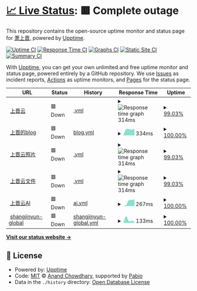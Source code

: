 # [📈 Live Status](https://demo.upptime.js.org): <!--live status--> **🟥 Complete outage**

This repository contains the open-source uptime monitor and status page for [萧上晋](https://software.shangjinyun.cn/), powered by [Upptime](https://github.com/upptime/upptime).

[![Uptime CI](https://github.com/Shangjin-Xiao/shangjinyun-state/workflows/Uptime%20CI/badge.svg)](https://github.com/Shangjin-Xiao/shangjinyun-state/actions?query=workflow%3A%22Uptime+CI%22)
[![Response Time CI](https://github.com/Shangjin-Xiao/shangjinyun-state/workflows/Response%20Time%20CI/badge.svg)](https://github.com/Shangjin-Xiao/shangjinyun-state/actions?query=workflow%3A%22Response+Time+CI%22)
[![Graphs CI](https://github.com/Shangjin-Xiao/shangjinyun-state/workflows/Graphs%20CI/badge.svg)](https://github.com/Shangjin-Xiao/shangjinyun-state/actions?query=workflow%3A%22Graphs+CI%22)
[![Static Site CI](https://github.com/Shangjin-Xiao/shangjinyun-state/workflows/Static%20Site%20CI/badge.svg)](https://github.com/Shangjin-Xiao/shangjinyun-state/actions?query=workflow%3A%22Static+Site+CI%22)
[![Summary CI](https://github.com/Shangjin-Xiao/shangjinyun-state/workflows/Summary%20CI/badge.svg)](https://github.com/Shangjin-Xiao/shangjinyun-state/actions?query=workflow%3A%22Summary+CI%22)

With [Upptime](https://upptime.js.org), you can get your own unlimited and free uptime monitor and status page, powered entirely by a GitHub repository. We use [Issues](https://github.com/Shangjin-Xiao/shangjinyun-state/issues) as incident reports, [Actions](https://github.com/Shangjin-Xiao/shangjinyun-state/actions) as uptime monitors, and [Pages](https://demo.upptime.js.org) for the status page.

<!--start: status pages-->
<!-- This summary is generated by Upptime (https://github.com/upptime/upptime) -->
<!-- Do not edit this manually, your changes will be overwritten -->
<!-- prettier-ignore -->
| URL | Status | History | Response Time | Uptime |
| --- | ------ | ------- | ------------- | ------ |
| <img alt="" src="https://icons.duckduckgo.com/ip3/www.shangjinyun.cn.ico" height="13"> [上晋云](https://www.shangjinyun.cn) | 🟥 Down | [.yml](https://github.com/Shangjin-Xiao/shangjinyun-state/commits/HEAD/history/.yml) | <details><summary><img alt="Response time graph" src="./graphs//response-time-week.png" height="20"> 314ms</summary><br><a href="https://state.shangjinyun.cn/history/"><img alt="Response time 314" src="https://img.shields.io/endpoint?url=https%3A%2F%2Fraw.githubusercontent.com%2FShangjin-Xiao%2Fshangjinyun-state%2FHEAD%2Fapi%2F%2Fresponse-time.json"></a><br><a href="https://state.shangjinyun.cn/history/"><img alt="24-hour response time 322" src="https://img.shields.io/endpoint?url=https%3A%2F%2Fraw.githubusercontent.com%2FShangjin-Xiao%2Fshangjinyun-state%2FHEAD%2Fapi%2F%2Fresponse-time-day.json"></a><br><a href="https://state.shangjinyun.cn/history/"><img alt="7-day response time 314" src="https://img.shields.io/endpoint?url=https%3A%2F%2Fraw.githubusercontent.com%2FShangjin-Xiao%2Fshangjinyun-state%2FHEAD%2Fapi%2F%2Fresponse-time-week.json"></a><br><a href="https://state.shangjinyun.cn/history/"><img alt="30-day response time 314" src="https://img.shields.io/endpoint?url=https%3A%2F%2Fraw.githubusercontent.com%2FShangjin-Xiao%2Fshangjinyun-state%2FHEAD%2Fapi%2F%2Fresponse-time-month.json"></a><br><a href="https://state.shangjinyun.cn/history/"><img alt="1-year response time 314" src="https://img.shields.io/endpoint?url=https%3A%2F%2Fraw.githubusercontent.com%2FShangjin-Xiao%2Fshangjinyun-state%2FHEAD%2Fapi%2F%2Fresponse-time-year.json"></a></details> | <details><summary><a href="https://state.shangjinyun.cn/history/">99.03%</a></summary><a href="https://state.shangjinyun.cn/history/"><img alt="All-time uptime 99.03%" src="https://img.shields.io/endpoint?url=https%3A%2F%2Fraw.githubusercontent.com%2FShangjin-Xiao%2Fshangjinyun-state%2FHEAD%2Fapi%2F%2Fuptime.json"></a><br><a href="https://state.shangjinyun.cn/history/"><img alt="24-hour uptime 100.00%" src="https://img.shields.io/endpoint?url=https%3A%2F%2Fraw.githubusercontent.com%2FShangjin-Xiao%2Fshangjinyun-state%2FHEAD%2Fapi%2F%2Fuptime-day.json"></a><br><a href="https://state.shangjinyun.cn/history/"><img alt="7-day uptime 99.03%" src="https://img.shields.io/endpoint?url=https%3A%2F%2Fraw.githubusercontent.com%2FShangjin-Xiao%2Fshangjinyun-state%2FHEAD%2Fapi%2F%2Fuptime-week.json"></a><br><a href="https://state.shangjinyun.cn/history/"><img alt="30-day uptime 99.03%" src="https://img.shields.io/endpoint?url=https%3A%2F%2Fraw.githubusercontent.com%2FShangjin-Xiao%2Fshangjinyun-state%2FHEAD%2Fapi%2F%2Fuptime-month.json"></a><br><a href="https://state.shangjinyun.cn/history/"><img alt="1-year uptime 99.03%" src="https://img.shields.io/endpoint?url=https%3A%2F%2Fraw.githubusercontent.com%2FShangjin-Xiao%2Fshangjinyun-state%2FHEAD%2Fapi%2F%2Fuptime-year.json"></a></details>
| <img alt="" src="https://icons.duckduckgo.com/ip3/blog.shangjinyun.cn.ico" height="13"> [上晋的blog](https://blog.shangjinyun.cn) | 🟥 Down | [blog.yml](https://github.com/Shangjin-Xiao/shangjinyun-state/commits/HEAD/history/blog.yml) | <details><summary><img alt="Response time graph" src="./graphs/blog/response-time-week.png" height="20"> 334ms</summary><br><a href="https://state.shangjinyun.cn/history/blog"><img alt="Response time 334" src="https://img.shields.io/endpoint?url=https%3A%2F%2Fraw.githubusercontent.com%2FShangjin-Xiao%2Fshangjinyun-state%2FHEAD%2Fapi%2Fblog%2Fresponse-time.json"></a><br><a href="https://state.shangjinyun.cn/history/blog"><img alt="24-hour response time 0" src="https://img.shields.io/endpoint?url=https%3A%2F%2Fraw.githubusercontent.com%2FShangjin-Xiao%2Fshangjinyun-state%2FHEAD%2Fapi%2Fblog%2Fresponse-time-day.json"></a><br><a href="https://state.shangjinyun.cn/history/blog"><img alt="7-day response time 334" src="https://img.shields.io/endpoint?url=https%3A%2F%2Fraw.githubusercontent.com%2FShangjin-Xiao%2Fshangjinyun-state%2FHEAD%2Fapi%2Fblog%2Fresponse-time-week.json"></a><br><a href="https://state.shangjinyun.cn/history/blog"><img alt="30-day response time 334" src="https://img.shields.io/endpoint?url=https%3A%2F%2Fraw.githubusercontent.com%2FShangjin-Xiao%2Fshangjinyun-state%2FHEAD%2Fapi%2Fblog%2Fresponse-time-month.json"></a><br><a href="https://state.shangjinyun.cn/history/blog"><img alt="1-year response time 334" src="https://img.shields.io/endpoint?url=https%3A%2F%2Fraw.githubusercontent.com%2FShangjin-Xiao%2Fshangjinyun-state%2FHEAD%2Fapi%2Fblog%2Fresponse-time-year.json"></a></details> | <details><summary><a href="https://state.shangjinyun.cn/history/blog">100.00%</a></summary><a href="https://state.shangjinyun.cn/history/blog"><img alt="All-time uptime 100.00%" src="https://img.shields.io/endpoint?url=https%3A%2F%2Fraw.githubusercontent.com%2FShangjin-Xiao%2Fshangjinyun-state%2FHEAD%2Fapi%2Fblog%2Fuptime.json"></a><br><a href="https://state.shangjinyun.cn/history/blog"><img alt="24-hour uptime 100.00%" src="https://img.shields.io/endpoint?url=https%3A%2F%2Fraw.githubusercontent.com%2FShangjin-Xiao%2Fshangjinyun-state%2FHEAD%2Fapi%2Fblog%2Fuptime-day.json"></a><br><a href="https://state.shangjinyun.cn/history/blog"><img alt="7-day uptime 100.00%" src="https://img.shields.io/endpoint?url=https%3A%2F%2Fraw.githubusercontent.com%2FShangjin-Xiao%2Fshangjinyun-state%2FHEAD%2Fapi%2Fblog%2Fuptime-week.json"></a><br><a href="https://state.shangjinyun.cn/history/blog"><img alt="30-day uptime 100.00%" src="https://img.shields.io/endpoint?url=https%3A%2F%2Fraw.githubusercontent.com%2FShangjin-Xiao%2Fshangjinyun-state%2FHEAD%2Fapi%2Fblog%2Fuptime-month.json"></a><br><a href="https://state.shangjinyun.cn/history/blog"><img alt="1-year uptime 100.00%" src="https://img.shields.io/endpoint?url=https%3A%2F%2Fraw.githubusercontent.com%2FShangjin-Xiao%2Fshangjinyun-state%2FHEAD%2Fapi%2Fblog%2Fuptime-year.json"></a></details>
| <img alt="" src="https://icons.duckduckgo.com/ip3/photo.shangjinyun.cn.ico" height="13"> [上晋云照片](https://photo.shangjinyun.cn) | 🟥 Down | [.yml](https://github.com/Shangjin-Xiao/shangjinyun-state/commits/HEAD/history/.yml) | <details><summary><img alt="Response time graph" src="./graphs//response-time-week.png" height="20"> 314ms</summary><br><a href="https://state.shangjinyun.cn/history/"><img alt="Response time 314" src="https://img.shields.io/endpoint?url=https%3A%2F%2Fraw.githubusercontent.com%2FShangjin-Xiao%2Fshangjinyun-state%2FHEAD%2Fapi%2F%2Fresponse-time.json"></a><br><a href="https://state.shangjinyun.cn/history/"><img alt="24-hour response time 322" src="https://img.shields.io/endpoint?url=https%3A%2F%2Fraw.githubusercontent.com%2FShangjin-Xiao%2Fshangjinyun-state%2FHEAD%2Fapi%2F%2Fresponse-time-day.json"></a><br><a href="https://state.shangjinyun.cn/history/"><img alt="7-day response time 314" src="https://img.shields.io/endpoint?url=https%3A%2F%2Fraw.githubusercontent.com%2FShangjin-Xiao%2Fshangjinyun-state%2FHEAD%2Fapi%2F%2Fresponse-time-week.json"></a><br><a href="https://state.shangjinyun.cn/history/"><img alt="30-day response time 314" src="https://img.shields.io/endpoint?url=https%3A%2F%2Fraw.githubusercontent.com%2FShangjin-Xiao%2Fshangjinyun-state%2FHEAD%2Fapi%2F%2Fresponse-time-month.json"></a><br><a href="https://state.shangjinyun.cn/history/"><img alt="1-year response time 314" src="https://img.shields.io/endpoint?url=https%3A%2F%2Fraw.githubusercontent.com%2FShangjin-Xiao%2Fshangjinyun-state%2FHEAD%2Fapi%2F%2Fresponse-time-year.json"></a></details> | <details><summary><a href="https://state.shangjinyun.cn/history/">99.03%</a></summary><a href="https://state.shangjinyun.cn/history/"><img alt="All-time uptime 99.03%" src="https://img.shields.io/endpoint?url=https%3A%2F%2Fraw.githubusercontent.com%2FShangjin-Xiao%2Fshangjinyun-state%2FHEAD%2Fapi%2F%2Fuptime.json"></a><br><a href="https://state.shangjinyun.cn/history/"><img alt="24-hour uptime 100.00%" src="https://img.shields.io/endpoint?url=https%3A%2F%2Fraw.githubusercontent.com%2FShangjin-Xiao%2Fshangjinyun-state%2FHEAD%2Fapi%2F%2Fuptime-day.json"></a><br><a href="https://state.shangjinyun.cn/history/"><img alt="7-day uptime 99.03%" src="https://img.shields.io/endpoint?url=https%3A%2F%2Fraw.githubusercontent.com%2FShangjin-Xiao%2Fshangjinyun-state%2FHEAD%2Fapi%2F%2Fuptime-week.json"></a><br><a href="https://state.shangjinyun.cn/history/"><img alt="30-day uptime 99.03%" src="https://img.shields.io/endpoint?url=https%3A%2F%2Fraw.githubusercontent.com%2FShangjin-Xiao%2Fshangjinyun-state%2FHEAD%2Fapi%2F%2Fuptime-month.json"></a><br><a href="https://state.shangjinyun.cn/history/"><img alt="1-year uptime 99.03%" src="https://img.shields.io/endpoint?url=https%3A%2F%2Fraw.githubusercontent.com%2FShangjin-Xiao%2Fshangjinyun-state%2FHEAD%2Fapi%2F%2Fuptime-year.json"></a></details>
| <img alt="" src="https://icons.duckduckgo.com/ip3/hub.shangjinyun.cn.ico" height="13"> [上晋云文件](https://hub.shangjinyun.cn) | 🟥 Down | [.yml](https://github.com/Shangjin-Xiao/shangjinyun-state/commits/HEAD/history/.yml) | <details><summary><img alt="Response time graph" src="./graphs//response-time-week.png" height="20"> 314ms</summary><br><a href="https://state.shangjinyun.cn/history/"><img alt="Response time 314" src="https://img.shields.io/endpoint?url=https%3A%2F%2Fraw.githubusercontent.com%2FShangjin-Xiao%2Fshangjinyun-state%2FHEAD%2Fapi%2F%2Fresponse-time.json"></a><br><a href="https://state.shangjinyun.cn/history/"><img alt="24-hour response time 322" src="https://img.shields.io/endpoint?url=https%3A%2F%2Fraw.githubusercontent.com%2FShangjin-Xiao%2Fshangjinyun-state%2FHEAD%2Fapi%2F%2Fresponse-time-day.json"></a><br><a href="https://state.shangjinyun.cn/history/"><img alt="7-day response time 314" src="https://img.shields.io/endpoint?url=https%3A%2F%2Fraw.githubusercontent.com%2FShangjin-Xiao%2Fshangjinyun-state%2FHEAD%2Fapi%2F%2Fresponse-time-week.json"></a><br><a href="https://state.shangjinyun.cn/history/"><img alt="30-day response time 314" src="https://img.shields.io/endpoint?url=https%3A%2F%2Fraw.githubusercontent.com%2FShangjin-Xiao%2Fshangjinyun-state%2FHEAD%2Fapi%2F%2Fresponse-time-month.json"></a><br><a href="https://state.shangjinyun.cn/history/"><img alt="1-year response time 314" src="https://img.shields.io/endpoint?url=https%3A%2F%2Fraw.githubusercontent.com%2FShangjin-Xiao%2Fshangjinyun-state%2FHEAD%2Fapi%2F%2Fresponse-time-year.json"></a></details> | <details><summary><a href="https://state.shangjinyun.cn/history/">99.03%</a></summary><a href="https://state.shangjinyun.cn/history/"><img alt="All-time uptime 99.03%" src="https://img.shields.io/endpoint?url=https%3A%2F%2Fraw.githubusercontent.com%2FShangjin-Xiao%2Fshangjinyun-state%2FHEAD%2Fapi%2F%2Fuptime.json"></a><br><a href="https://state.shangjinyun.cn/history/"><img alt="24-hour uptime 100.00%" src="https://img.shields.io/endpoint?url=https%3A%2F%2Fraw.githubusercontent.com%2FShangjin-Xiao%2Fshangjinyun-state%2FHEAD%2Fapi%2F%2Fuptime-day.json"></a><br><a href="https://state.shangjinyun.cn/history/"><img alt="7-day uptime 99.03%" src="https://img.shields.io/endpoint?url=https%3A%2F%2Fraw.githubusercontent.com%2FShangjin-Xiao%2Fshangjinyun-state%2FHEAD%2Fapi%2F%2Fuptime-week.json"></a><br><a href="https://state.shangjinyun.cn/history/"><img alt="30-day uptime 99.03%" src="https://img.shields.io/endpoint?url=https%3A%2F%2Fraw.githubusercontent.com%2FShangjin-Xiao%2Fshangjinyun-state%2FHEAD%2Fapi%2F%2Fuptime-month.json"></a><br><a href="https://state.shangjinyun.cn/history/"><img alt="1-year uptime 99.03%" src="https://img.shields.io/endpoint?url=https%3A%2F%2Fraw.githubusercontent.com%2FShangjin-Xiao%2Fshangjinyun-state%2FHEAD%2Fapi%2F%2Fuptime-year.json"></a></details>
| <img alt="" src="https://icons.duckduckgo.com/ip3/ai.shangjinyun.cn.ico" height="13"> [上晋云AI](https://ai.shangjinyun.cn) | 🟥 Down | [ai.yml](https://github.com/Shangjin-Xiao/shangjinyun-state/commits/HEAD/history/ai.yml) | <details><summary><img alt="Response time graph" src="./graphs/ai/response-time-week.png" height="20"> 267ms</summary><br><a href="https://state.shangjinyun.cn/history/ai"><img alt="Response time 267" src="https://img.shields.io/endpoint?url=https%3A%2F%2Fraw.githubusercontent.com%2FShangjin-Xiao%2Fshangjinyun-state%2FHEAD%2Fapi%2Fai%2Fresponse-time.json"></a><br><a href="https://state.shangjinyun.cn/history/ai"><img alt="24-hour response time 0" src="https://img.shields.io/endpoint?url=https%3A%2F%2Fraw.githubusercontent.com%2FShangjin-Xiao%2Fshangjinyun-state%2FHEAD%2Fapi%2Fai%2Fresponse-time-day.json"></a><br><a href="https://state.shangjinyun.cn/history/ai"><img alt="7-day response time 267" src="https://img.shields.io/endpoint?url=https%3A%2F%2Fraw.githubusercontent.com%2FShangjin-Xiao%2Fshangjinyun-state%2FHEAD%2Fapi%2Fai%2Fresponse-time-week.json"></a><br><a href="https://state.shangjinyun.cn/history/ai"><img alt="30-day response time 267" src="https://img.shields.io/endpoint?url=https%3A%2F%2Fraw.githubusercontent.com%2FShangjin-Xiao%2Fshangjinyun-state%2FHEAD%2Fapi%2Fai%2Fresponse-time-month.json"></a><br><a href="https://state.shangjinyun.cn/history/ai"><img alt="1-year response time 267" src="https://img.shields.io/endpoint?url=https%3A%2F%2Fraw.githubusercontent.com%2FShangjin-Xiao%2Fshangjinyun-state%2FHEAD%2Fapi%2Fai%2Fresponse-time-year.json"></a></details> | <details><summary><a href="https://state.shangjinyun.cn/history/ai">100.00%</a></summary><a href="https://state.shangjinyun.cn/history/ai"><img alt="All-time uptime 100.00%" src="https://img.shields.io/endpoint?url=https%3A%2F%2Fraw.githubusercontent.com%2FShangjin-Xiao%2Fshangjinyun-state%2FHEAD%2Fapi%2Fai%2Fuptime.json"></a><br><a href="https://state.shangjinyun.cn/history/ai"><img alt="24-hour uptime 100.00%" src="https://img.shields.io/endpoint?url=https%3A%2F%2Fraw.githubusercontent.com%2FShangjin-Xiao%2Fshangjinyun-state%2FHEAD%2Fapi%2Fai%2Fuptime-day.json"></a><br><a href="https://state.shangjinyun.cn/history/ai"><img alt="7-day uptime 100.00%" src="https://img.shields.io/endpoint?url=https%3A%2F%2Fraw.githubusercontent.com%2FShangjin-Xiao%2Fshangjinyun-state%2FHEAD%2Fapi%2Fai%2Fuptime-week.json"></a><br><a href="https://state.shangjinyun.cn/history/ai"><img alt="30-day uptime 100.00%" src="https://img.shields.io/endpoint?url=https%3A%2F%2Fraw.githubusercontent.com%2FShangjin-Xiao%2Fshangjinyun-state%2FHEAD%2Fapi%2Fai%2Fuptime-month.json"></a><br><a href="https://state.shangjinyun.cn/history/ai"><img alt="1-year uptime 100.00%" src="https://img.shields.io/endpoint?url=https%3A%2F%2Fraw.githubusercontent.com%2FShangjin-Xiao%2Fshangjinyun-state%2FHEAD%2Fapi%2Fai%2Fuptime-year.json"></a></details>
| <img alt="" src="https://icons.duckduckgo.com/ip3/file.shangjinyun.cn.ico" height="13"> [shangjinyun-global](https://file.shangjinyun.cn) | 🟥 Down | [shangjinyun-global.yml](https://github.com/Shangjin-Xiao/shangjinyun-state/commits/HEAD/history/shangjinyun-global.yml) | <details><summary><img alt="Response time graph" src="./graphs/shangjinyun-global/response-time-week.png" height="20"> 133ms</summary><br><a href="https://state.shangjinyun.cn/history/shangjinyun-global"><img alt="Response time 133" src="https://img.shields.io/endpoint?url=https%3A%2F%2Fraw.githubusercontent.com%2FShangjin-Xiao%2Fshangjinyun-state%2FHEAD%2Fapi%2Fshangjinyun-global%2Fresponse-time.json"></a><br><a href="https://state.shangjinyun.cn/history/shangjinyun-global"><img alt="24-hour response time 0" src="https://img.shields.io/endpoint?url=https%3A%2F%2Fraw.githubusercontent.com%2FShangjin-Xiao%2Fshangjinyun-state%2FHEAD%2Fapi%2Fshangjinyun-global%2Fresponse-time-day.json"></a><br><a href="https://state.shangjinyun.cn/history/shangjinyun-global"><img alt="7-day response time 133" src="https://img.shields.io/endpoint?url=https%3A%2F%2Fraw.githubusercontent.com%2FShangjin-Xiao%2Fshangjinyun-state%2FHEAD%2Fapi%2Fshangjinyun-global%2Fresponse-time-week.json"></a><br><a href="https://state.shangjinyun.cn/history/shangjinyun-global"><img alt="30-day response time 133" src="https://img.shields.io/endpoint?url=https%3A%2F%2Fraw.githubusercontent.com%2FShangjin-Xiao%2Fshangjinyun-state%2FHEAD%2Fapi%2Fshangjinyun-global%2Fresponse-time-month.json"></a><br><a href="https://state.shangjinyun.cn/history/shangjinyun-global"><img alt="1-year response time 133" src="https://img.shields.io/endpoint?url=https%3A%2F%2Fraw.githubusercontent.com%2FShangjin-Xiao%2Fshangjinyun-state%2FHEAD%2Fapi%2Fshangjinyun-global%2Fresponse-time-year.json"></a></details> | <details><summary><a href="https://state.shangjinyun.cn/history/shangjinyun-global">100.00%</a></summary><a href="https://state.shangjinyun.cn/history/shangjinyun-global"><img alt="All-time uptime 100.00%" src="https://img.shields.io/endpoint?url=https%3A%2F%2Fraw.githubusercontent.com%2FShangjin-Xiao%2Fshangjinyun-state%2FHEAD%2Fapi%2Fshangjinyun-global%2Fuptime.json"></a><br><a href="https://state.shangjinyun.cn/history/shangjinyun-global"><img alt="24-hour uptime 100.00%" src="https://img.shields.io/endpoint?url=https%3A%2F%2Fraw.githubusercontent.com%2FShangjin-Xiao%2Fshangjinyun-state%2FHEAD%2Fapi%2Fshangjinyun-global%2Fuptime-day.json"></a><br><a href="https://state.shangjinyun.cn/history/shangjinyun-global"><img alt="7-day uptime 100.00%" src="https://img.shields.io/endpoint?url=https%3A%2F%2Fraw.githubusercontent.com%2FShangjin-Xiao%2Fshangjinyun-state%2FHEAD%2Fapi%2Fshangjinyun-global%2Fuptime-week.json"></a><br><a href="https://state.shangjinyun.cn/history/shangjinyun-global"><img alt="30-day uptime 100.00%" src="https://img.shields.io/endpoint?url=https%3A%2F%2Fraw.githubusercontent.com%2FShangjin-Xiao%2Fshangjinyun-state%2FHEAD%2Fapi%2Fshangjinyun-global%2Fuptime-month.json"></a><br><a href="https://state.shangjinyun.cn/history/shangjinyun-global"><img alt="1-year uptime 100.00%" src="https://img.shields.io/endpoint?url=https%3A%2F%2Fraw.githubusercontent.com%2FShangjin-Xiao%2Fshangjinyun-state%2FHEAD%2Fapi%2Fshangjinyun-global%2Fuptime-year.json"></a></details>

<!--end: status pages-->

[**Visit our status website →**](https://demo.upptime.js.org)

## 📄 License

- Powered by: [Upptime](https://github.com/upptime/upptime)
- Code: [MIT](./LICENSE) © [Anand Chowdhary](https://anandchowdhary.com), supported by [Pabio](https://pabio.com)
- Data in the `./history` directory: [Open Database License](https://opendatacommons.org/licenses/odbl/1-0/)
